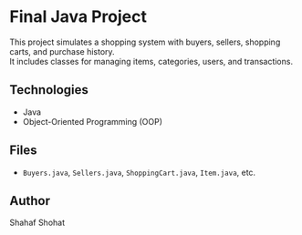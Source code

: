 # Final Java Project

This project simulates a shopping system with buyers, sellers, shopping carts, and purchase history.  
It includes classes for managing items, categories, users, and transactions.

## Technologies
- Java
- Object-Oriented Programming (OOP)

## Files
- `Buyers.java`, `Sellers.java`, `ShoppingCart.java`, `Item.java`, etc.

## Author
Shahaf Shohat
